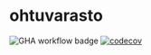 # ohtuvarasto

![GHA workflow badge](https://github.com/Seba686/ohtuvarasto/workflows/CI/badge.svg) [![codecov](https://codecov.io/github/Seba686/ohtuvarasto/graph/badge.svg?token=6X4ZJDHXMP)](https://codecov.io/github/Seba686/ohtuvarasto)
